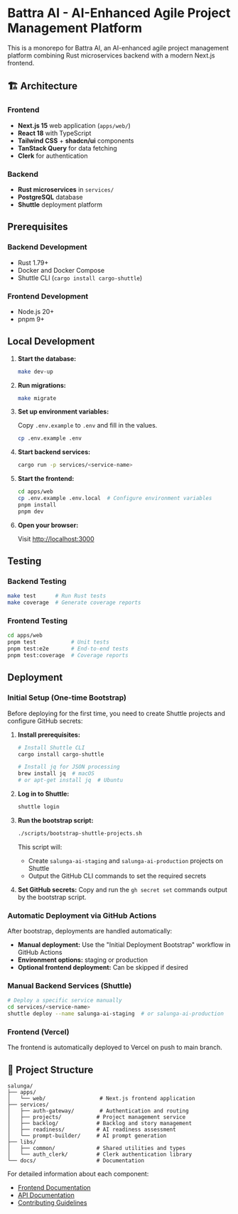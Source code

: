 # Battra AI - AI-Enhanced Agile Project Management Platform

This is a monorepo for Battra AI, an AI-enhanced agile project management platform combining Rust microservices backend with a modern Next.js frontend.

## 🏗 Architecture

### Frontend
- **Next.js 15** web application (`apps/web/`)
- **React 18** with TypeScript
- **Tailwind CSS** + **shadcn/ui** components
- **TanStack Query** for data fetching
- **Clerk** for authentication

### Backend
- **Rust microservices** in `services/`
- **PostgreSQL** database
- **Shuttle** deployment platform

## Prerequisites

### Backend Development
- Rust 1.79+
- Docker and Docker Compose
- Shuttle CLI (`cargo install cargo-shuttle`)

### Frontend Development
- Node.js 20+
- pnpm 9+

## Local Development

1. **Start the database:**

   ```sh
   make dev-up
   ```

2. **Run migrations:**

   ```sh
   make migrate
   ```

3. **Set up environment variables:**

   Copy `.env.example` to `.env` and fill in the values.

   ```sh
   cp .env.example .env
   ```

4. **Start backend services:**

   ```sh
   cargo run -p services/<service-name>
   ```

5. **Start the frontend:**

   ```sh
   cd apps/web
   cp .env.example .env.local  # Configure environment variables
   pnpm install
   pnpm dev
   ```

6. **Open your browser:**

   Visit [http://localhost:3000](http://localhost:3000)

## Testing

### Backend Testing
```sh
make test      # Run Rust tests
make coverage  # Generate coverage reports
```

### Frontend Testing
```sh
cd apps/web
pnpm test           # Unit tests
pnpm test:e2e       # End-to-end tests
pnpm test:coverage  # Coverage reports
```

## Deployment

### Initial Setup (One-time Bootstrap)

Before deploying for the first time, you need to create Shuttle projects and configure GitHub secrets:

1. **Install prerequisites:**
   ```sh
   # Install Shuttle CLI
   cargo install cargo-shuttle
   
   # Install jq for JSON processing
   brew install jq  # macOS
   # or apt-get install jq  # Ubuntu
   ```

2. **Log in to Shuttle:**
   ```sh
   shuttle login
   ```

3. **Run the bootstrap script:**
   ```sh
   ./scripts/bootstrap-shuttle-projects.sh
   ```
   
   This script will:
   - Create `salunga-ai-staging` and `salunga-ai-production` projects on Shuttle
   - Output the GitHub CLI commands to set the required secrets

4. **Set GitHub secrets:**
   Copy and run the `gh secret set` commands output by the bootstrap script.

### Automatic Deployment via GitHub Actions

After bootstrap, deployments are handled automatically:

- **Manual deployment:** Use the "Initial Deployment Bootstrap" workflow in GitHub Actions
- **Environment options:** staging or production
- **Optional frontend deployment:** Can be skipped if desired

### Manual Backend Services (Shuttle)
```sh
# Deploy a specific service manually
cd services/<service-name>
shuttle deploy --name salunga-ai-staging  # or salunga-ai-production
```

### Frontend (Vercel)
The frontend is automatically deployed to Vercel on push to main branch.

## 📁 Project Structure

```
salunga/
├── apps/
│   └── web/                 # Next.js frontend application
├── services/
│   ├── auth-gateway/        # Authentication and routing
│   ├── projects/           # Project management service
│   ├── backlog/            # Backlog and story management
│   ├── readiness/          # AI readiness assessment
│   └── prompt-builder/     # AI prompt generation
├── libs/
│   ├── common/             # Shared utilities and types
│   └── auth_clerk/         # Clerk authentication library
└── docs/                   # Documentation
```

For detailed information about each component:
- [Frontend Documentation](apps/web/README.md)
- [API Documentation](docs/api.md)
- [Contributing Guidelines](CONTRIBUTING.md)
